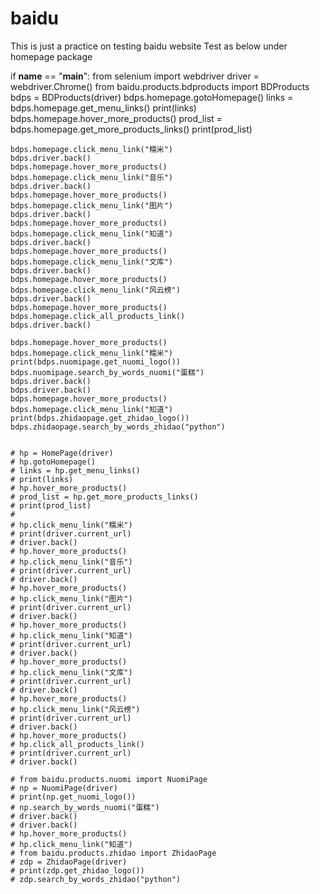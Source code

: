 # baidu
This is just a practice on testing baidu website
Test as below under homepage package


if __name__ == "__main__":
    from  selenium import webdriver
    driver = webdriver.Chrome()
    from baidu.products.bdproducts import BDProducts
    bdps = BDProducts(driver)
    bdps.homepage.gotoHomepage()
    links = bdps.homepage.get_menu_links()
    print(links)
    bdps.homepage.hover_more_products()
    prod_list = bdps.homepage.get_more_products_links()
    print(prod_list)

    bdps.homepage.click_menu_link("糯米")
    bdps.driver.back()
    bdps.homepage.hover_more_products()
    bdps.homepage.click_menu_link("音乐")
    bdps.driver.back()
    bdps.homepage.hover_more_products()
    bdps.homepage.click_menu_link("图片")
    bdps.driver.back()
    bdps.homepage.hover_more_products()
    bdps.homepage.click_menu_link("知道")
    bdps.driver.back()
    bdps.homepage.hover_more_products()
    bdps.homepage.click_menu_link("文库")
    bdps.driver.back()
    bdps.homepage.hover_more_products()
    bdps.homepage.click_menu_link("风云榜")
    bdps.driver.back()
    bdps.homepage.hover_more_products()
    bdps.homepage.click_all_products_link()
    bdps.driver.back()

    bdps.homepage.hover_more_products()
    bdps.homepage.click_menu_link("糯米")
    print(bdps.nuomipage.get_nuomi_logo())
    bdps.nuomipage.search_by_words_nuomi("蛋糕")
    bdps.driver.back()
    bdps.driver.back()
    bdps.homepage.hover_more_products()
    bdps.homepage.click_menu_link("知道")
    print(bdps.zhidaopage.get_zhidao_logo())
    bdps.zhidaopage.search_by_words_zhidao("python")


    # hp = HomePage(driver)
    # hp.gotoHomepage()
    # links = hp.get_menu_links()
    # print(links)
    # hp.hover_more_products()
    # prod_list = hp.get_more_products_links()
    # print(prod_list)
    #
    # hp.click_menu_link("糯米")
    # print(driver.current_url)
    # driver.back()
    # hp.hover_more_products()
    # hp.click_menu_link("音乐")
    # print(driver.current_url)
    # driver.back()
    # hp.hover_more_products()
    # hp.click_menu_link("图片")
    # print(driver.current_url)
    # driver.back()
    # hp.hover_more_products()
    # hp.click_menu_link("知道")
    # print(driver.current_url)
    # driver.back()
    # hp.hover_more_products()
    # hp.click_menu_link("文库")
    # print(driver.current_url)
    # driver.back()
    # hp.hover_more_products()
    # hp.click_menu_link("风云榜")
    # print(driver.current_url)
    # driver.back()
    # hp.hover_more_products()
    # hp.click_all_products_link()
    # print(driver.current_url)
    # driver.back()

    # from baidu.products.nuomi import NuomiPage
    # np = NuomiPage(driver)
    # print(np.get_nuomi_logo())
    # np.search_by_words_nuomi("蛋糕")
    # driver.back()
    # driver.back()
    # hp.hover_more_products()
    # hp.click_menu_link("知道")
    # from baidu.products.zhidao import ZhidaoPage
    # zdp = ZhidaoPage(driver)
    # print(zdp.get_zhidao_logo())
    # zdp.search_by_words_zhidao("python")
